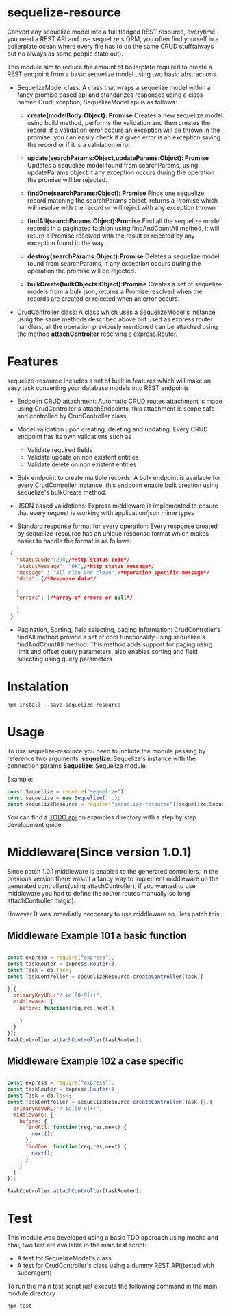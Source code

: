 sequelize-resource
==================

Convert any sequelize model into a full fledged REST resource, everytime you need
a REST API and use sequelize's ORM, you often find yourself in a boilerplate ocean where every file has to do the same CRUD stuff(always but no always as some people state out).

This module aim to reduce the amount of boilerplate required to create a REST endpoint from a basic sequelize model using two basic abstractions.

* SequelizeModel class: A class that wraps a sequelize model within a fancy promise based api and standarizes responses using a class named CrudException, SequelizeModel api is as follows:

  * __create(modelBody:Object): Promise__ Creates a new sequelize model using build method, performs the validation and then creates the record, if a validation error occurs an exception will be thrown in the promise, you can easily check if a given error is an exception saving the record or if it is a validation error.

  * __update(searchParams:Object,updateParams:Object): Promise__ Updates a sequelize model found from searchParams, using updateParams object if any exception occurs during the operation the promise will be rejected.

  * __findOne(searchParams:Object): Promise__ Finds one sequelize record matching the searchParams object, returns a Promise which will resolve with the record or will reject with any exception thrown

  * __findAll(searchParams:Object):Promise__ Find all the sequelize model records in a paginated fashion using findAndCountAll method, it will return a Promise resolved with the result or rejected by any exception found in the way.

  * __destroy(searchParams:Object):Promise__ Deletes a sequelize model found from searchParams, if any exception occurs during the operation the promise will be rejected.

  * __bulkCreate(bulkObjects:Object):Promise__ Creates a set of sequelize models from a bulk json, returns a Promise resolved when the records are created or rejected when an error occurs.


* CrudController class: A class which uses a SequelizeModel's instance using the same methods described above but used as express router handlers, all the operation previously mentioned can be attached using the method __attachController__ receiving a express.Router.


# Features

sequelize-resource Includes a set of built in features which will make an easy task converting your database models into REST endpoints.

* Endpoint CRUD attachment: Automatic CRUD routes attachment is made using CrudController's attachEndpoints, this attachment is scope safe and controlled by CrudController class

* Model validation upon creating, deleting and updating: Every CRUD endpoint has its own validations such as
  * Validate required fields
  * Validate update on non existent entities
  * Validate delete on non existent entities

* Bulk endpoint to create multiple records: A bulk endpoint is available for every CrudController instance, this endpoint enable bulk creation using sequelize's bulkCreate method.

* JSON based validations: Express middleware is implemented to ensure that every request is working with application/json mime types

* Standard response format for every operation: Every response created by sequelize-resource has an unique response format which makes easier to handle the format is as follows:

```json
 {
   "statusCode":200,/*Http status code*/
   "statusMessage": "Ok",/*Http status message*/
   "message" : "All nice and clean",/*Operation specific message*/
   "data": {/*Response data*/

   },
   "errors": [/*array of errors or null*/

   ]
 }
```

* Pagination, Sorting, field selecting, paging Information: CrudController's findAll method provide a set of cool functionality using sequelize's findAndCountAll method. This method adds support for paging using limit and offset query parameters, also enables sorting and field selecting using query parameters



# Instalation

```shell
npm install --save sequelize-resource
```

# Usage
To use sequelize-resource you need to include the module passing by reference two arguments:
__sequelize__: Sequelize's instance with the connection params
__Sequelize__: Sequelize module

Example:

```javascript
const Sequelize = require("sequelize");
const sequelize = new Sequelize(...);
const sequelizeResource = require("sequelize-resource")(sequelize,Sequelize);
```

You can find a [TODO api](examples/todo-api/README.md) on examples directory with a step by step development guide

# Middleware(Since version 1.0.1)

Since patch 1.0.1 middleware is enabled to the generated controllers, in the previous version
there wasn't a fancy way to implement middleware on the generated controllers(using attachController),
if you wanted to use middleware you had to define the router routes manually(so long attachController magic).

However It was inmediatly neccesary to use middleware so...lets patch this.

## Middleware Example 101 a basic function
```javascript

const express = require("express");
const taskRouter = express.Router();
const Task = db.Task;
const TaskController = sequelizeResource.createController(Task,{

},{
  primaryKeyURL:"/:id([0-9]+)",
  middleware: {
    before: function(req,res,next){

    }
  }
});
TaskController.attachController(taskRouter);


```

## Middleware Example 102 a case specific

```javascript

const express = require("express");
const taskRouter = express.Router();
const Task = db.Task;
const TaskController = sequelizeResource.createController(Task,{},{
  primaryKeyURL:"/:id([0-9]+)",
  middleware: {
    before: {
      findAll: function(req,res,next) {
        next();
      },
      findOne: function(req,res,next) {
        next();
      }
    }
  }
});

TaskController.attachController(taskRouter);


```

# Test

This module was developed using a basic TDD approach using mocha and chai, two test are available
in the main test script:

* A test for SequelizeModel's class
* A test for CrudController's class using a dummy REST API(tested with superagent)

To run the main test script just execute the following command in the main module directory

```shell
npm test
```
